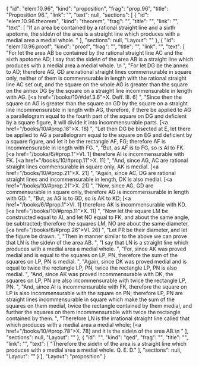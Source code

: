 {
  "id": "elem.10.96",
  "kind": "proposition",
  "frag": "prop.96",
  "title": "Proposition 96.",
  "link": "",
  "text": null,
  "sections": [
    {
      "id": "elem.10.96.theorem",
      "kind": "theorem",
      "frag": "",
      "title": "",
      "link": "",
      "text": [
        "If an area be contained by a rational straight line and a sixth apotome, the <quote>side</quote>\n of the area is a straight line which produces with a medial area a medial whole. "
      ],
      "sections": null,
      "Layout": ""
    },
    {
      "id": "elem.10.96.proof",
      "kind": "proof",
      "frag": "",
      "title": "",
      "link": "",
      "text": [
        "For let the area AB be contained by the rational straight line AC and the sixth apotome AD; I say that the <quote>side</quote>\n of the area AB is a straight line which produces with a medial area a medial whole. \n      ",
        "For let DG be the annex to AD; therefore AG, GD are rational straight lines commensurable in square only, neither of them is commensurable in length with the rational straight line AC set out, and the square on the whole AG is greater than the square on the annex DG by the square on a straight line incommensurable in length with AG. [<a href=\"/books/10/#def.3.6\">X. Deff. III. 6</a>] ",
        "Since then the square on AG is greater than the square on GD by the square on a straight line incommensurable in length with AG, therefore, if there be applied to AG a parallelogram equal to the fourth part of the square on DG and deficient by a square figure, it will divide it into incommensurable parts. [<a href=\"/books/10/#prop.18\">X. 18</a>] ",
        "Let then DG be bisected at E, let there be applied to AG a parallelogram equal to the square on EG and deficient by a square figure, and let it be the rectangle AF, FG; therefore AF is incommensurable in length with FG. ",
        "But, as AF is to FG, so is AI to FK. [<a href=\"/books/6/#prop.1\">VI. 1</a>] therefore AI is incommensurable with FK. [<a href=\"/books/10/#prop.11\">X. 11</a>] ",
        "And, since AG, AC are rational straight lines commensurable in square only, AK is medial. [<a href=\"/books/10/#prop.21\">X. 21</a>] ",
        "Again, since AC, DG are rational straight lines and incommensurable in length, DK is also medial. [<a href=\"/books/10/#prop.21\">X. 21</a>] ",
        "Now, since AG, GD are commensurable in square only, therefore AG is incommensurable in length with GD. ",
        "But, as AG is to GD, so is AK to KD; [<a href=\"/books/6/#prop.1\">VI. 1</a>] therefore AK is incommensurable with KD. [<a href=\"/books/10/#prop.11\">X. 11</a>] ",
        "Now let the square LM be constructed equal to AI, and let NO equal to FK, and about the same angle, be subtracted; therefore the squares LM, NO are about the same diameter. [<a href=\"/books/6/#prop.26\">VI. 26</a>] ",
        "Let PR be their diameter, and let the figure be drawn. ",
        "Then in manner similar to the above we can prove that LN is the <quote>side</quote>\n of the area AB. ",
        "I say that LN is a straight line which produces with a medial area a medial whole. ",
        "For, since AK was proved medial and is equal to the squares on LP, PN, therefore the sum of the squares on LP, PN is medial. ",
        "Again, since DK was proved medial and is equal to twice the rectangle LP, PN, twice the rectangle LP, PN is also medial. ",
        "And, since AK was proved incommensurable with DK, the squares on LP, PN are also incommensurable with twice the rectangle LP, PN. ",
        "And, since AI is incommensurable with FK, therefore the square on LP is also incommensurable with the square on PN; therefore LP, PN are straight lines incommensurable in square which make the sum of the squares on them medial, twice the rectangle contained by them medial, and further the squares on them incommensurable with twice the rectangle contained by them. ",
        "Therefore LN is the irrational straight line called that which produces with a medial area a medial whole; [<a href=\"/books/10/#prop.78\">X. 78</a>] and it is the <quote>side</quote>\n of the area AB.\n      "
      ],
      "sections": null,
      "Layout": ""
    },
    {
      "id": "",
      "kind": "qed",
      "frag": "",
      "title": "",
      "link": "",
      "text": [
        "Therefore the <quote>side</quote>\n of the area is a straight line which produces with a medial area a medial whole. Q. E. D."
      ],
      "sections": null,
      "Layout": ""
    }
  ],
  "Layout": "proposition"
}
